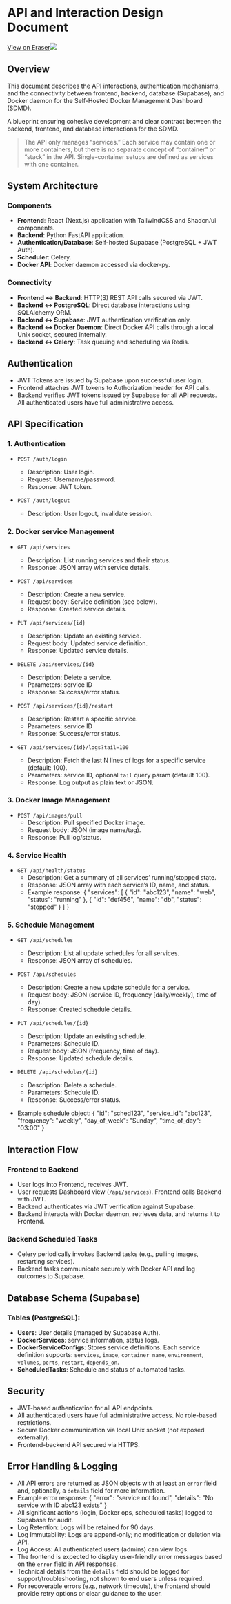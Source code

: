# API and Interaction Design Document

[View on Eraser![](https://app.eraser.io/workspace/iuALeqyxBvDXpWgcEhS6/preview?elements=Ez_7FutHI6DIaiP2xYiYMg&type=embed)](https://app.eraser.io/workspace/iuALeqyxBvDXpWgcEhS6?elements=Ez_7FutHI6DIaiP2xYiYMg)

## Overview
This document describes the API interactions, authentication mechanisms, and the connectivity between frontend, backend, database (Supabase), and Docker daemon for the Self-Hosted Docker Management Dashboard (SDMD).

A blueprint ensuring cohesive development and clear contract between the backend, frontend, and database interactions for the SDMD.

> The API only manages “services.” Each service may contain one or more containers, but there is no separate concept of “container” or “stack” in the API. Single-container setups are defined as services with one container.

## System Architecture

### Components
- **Frontend**: React (Next.js) application with TailwindCSS and Shadcn/ui components.
- **Backend**: Python FastAPI application.
- **Authentication/Database**: Self-hosted Supabase (PostgreSQL + JWT Auth).
- **Scheduler**: Celery.
- **Docker API**: Docker daemon accessed via docker-py.

### Connectivity
- **Frontend ↔ Backend**: HTTP(S) REST API calls secured via JWT.
- **Backend ↔ PostgreSQL**: Direct database interactions using SQLAlchemy ORM.
- **Backend ↔ Supabase**: JWT authentication verification only.
- **Backend ↔ Docker Daemon**: Direct Docker API calls through a local Unix socket, secured internally.
- **Backend ↔ Celery**: Task queuing and scheduling via Redis.

## Authentication

- JWT Tokens are issued by Supabase upon successful user login.
- Frontend attaches JWT tokens to Authorization header for API calls.
- Backend verifies JWT tokens issued by Supabase for all API requests. All authenticated users have full administrative access.

## API Specification

### 1. Authentication
- `POST /auth/login`
  - Description: User login.
  - Request: Username/password.
  - Response: JWT token.

- `POST /auth/logout`
  - Description: User logout, invalidate session.

### 2. Docker service Management
- `GET /api/services`
  - Description: List running services and their status.
  - Response: JSON array with service details.

- `POST /api/services`
  - Description: Create a new service.
  - Request body: Service definition (see below).
  - Response: Created service details.

- `PUT /api/services/{id}`
  - Description: Update an existing service.
  - Request body: Updated service definition.
  - Response: Updated service details.

- `DELETE /api/services/{id}`
  - Description: Delete a service.
  - Parameters: service ID
  - Response: Success/error status.

- `POST /api/services/{id}/restart`
  - Description: Restart a specific service.
  - Parameters: service ID
  - Response: Success/error status.

- `GET /api/services/{id}/logs?tail=100`
  - Description: Fetch the last N lines of logs for a specific service (default: 100).
  - Parameters: service ID, optional `tail` query param (default 100).
  - Response: Log output as plain text or JSON.

### 3. Docker Image Management
- `POST /api/images/pull`
  - Description: Pull specified Docker image.
  - Request body: JSON (image name/tag).
  - Response: Pull log/status.

### 4. Service Health
- `GET /api/health/status`
  - Description: Get a summary of all services’ running/stopped state.
  - Response: JSON array with each service’s ID, name, and status.
  - Example response:
    {
      "services": [
        { "id": "abc123", "name": "web", "status": "running" },
        { "id": "def456", "name": "db", "status": "stopped" }
      ]
    }

### 5. Schedule Management
- `GET /api/schedules`
  - Description: List all update schedules for all services.
  - Response: JSON array of schedules.

- `POST /api/schedules`
  - Description: Create a new update schedule for a service.
  - Request body: JSON (service ID, frequency [daily/weekly], time of day).
  - Response: Created schedule details.

- `PUT /api/schedules/{id}`
  - Description: Update an existing schedule.
  - Parameters: Schedule ID.
  - Request body: JSON (frequency, time of day).
  - Response: Updated schedule details.

- `DELETE /api/schedules/{id}`
  - Description: Delete a schedule.
  - Parameters: Schedule ID.
  - Response: Success/error status.

- Example schedule object:
  {
    "id": "sched123",
    "service_id": "abc123",
    "frequency": "weekly",
    "day_of_week": "Sunday",
    "time_of_day": "03:00"
  }

## Interaction Flow

### Frontend to Backend
- User logs into Frontend, receives JWT.
- User requests Dashboard view (`/api/services`). Frontend calls Backend with JWT.
- Backend authenticates via JWT verification against Supabase.
- Backend interacts with Docker daemon, retrieves data, and returns it to Frontend.

### Backend Scheduled Tasks
- Celery periodically invokes Backend tasks (e.g., pulling images, restarting services).
- Backend tasks communicate securely with Docker API and log outcomes to Supabase.

## Database Schema (Supabase)

### Tables (PostgreSQL):
- **Users**: User details (managed by Supabase Auth).
- **DockerServices**: service information, status logs.
- **DockerServiceConfigs**: Stores service definitions. Each service definition supports: `services`, `image`, `container_name`, `environment`, `volumes`, `ports`, `restart`, `depends_on`.
- **ScheduledTasks**: Schedule and status of automated tasks.

## Security

- JWT-based authentication for all API endpoints.
- All authenticated users have full administrative access. No role-based restrictions.
- Secure Docker communication via local Unix socket (not exposed externally).
- Frontend-backend API secured via HTTPS.

## Error Handling & Logging

- All API errors are returned as JSON objects with at least an `error` field and, optionally, a `details` field for more information.
- Example error response:
  {
    "error": "service not found",
    "details": "No service with ID abc123 exists"
  }
- All significant actions (login, Docker ops, scheduled tasks) logged to Supabase for audit.
- Log Retention: Logs will be retained for 90 days.
- Log Immutability: Logs are append-only; no modification or deletion via API.
- Log Access: All authenticated users (admins) can view logs.
- The frontend is expected to display user-friendly error messages based on the `error` field in API responses.
- Technical details from the `details` field should be logged for support/troubleshooting, not shown to end users unless required.
- For recoverable errors (e.g., network timeouts), the frontend should provide retry options or clear guidance to the user.
